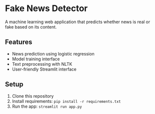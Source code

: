 # Fake News Detector

A machine learning web application that predicts whether news is real or fake based on its content.

## Features
- News prediction using logistic regression
- Model training interface
- Text preprocessing with NLTK
- User-friendly Streamlit interface

## Setup
1. Clone this repository
2. Install requirements: `pip install -r requirements.txt`
3. Run the app: `streamlit run app.py`

